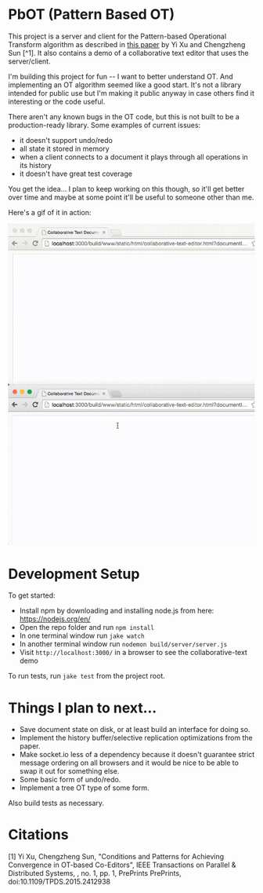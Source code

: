 # PbOT (Pattern Based OT)

This project is a server and client for the Pattern-based Operational Transform
algorithm as described in [this paper](http://www.computer.org/csdl/trans/td/preprint/07060680-abs.html)
by Yi Xu and Chengzheng Sun [^1]. It also contains a demo of a collaborative
text editor that uses the server/client.

I'm building this project for fun -- I want to better understand OT. And
implementing an OT algorithm seemed like a good start. It's not a library
intended for public use but I'm making it public anyway in case others find
it interesting or the code useful.

There aren't any known bugs in the OT code, but this is not built to be a
production-ready library. Some examples of current issues:

- it doesn't support undo/redo
- all state it stored in memory
- when a client connects to a document it plays through all operations in its history
- it doesn't have great test coverage

You get the idea... I plan to keep working on this though, so it'll get better
over time and maybe at some point it'll be useful to someone other than me.

Here's a gif of it in action:

![Gif of two documents](https://github.com/ryankaplan/pattern-based-ot/blob/master/src/static/images/demo.gif?raw=true)

# Development Setup

To get started:

- Install npm by downloading and installing node.js from here: https://nodejs.org/en/
- Open the repo folder and run `npm install`
- In one terminal window run `jake watch`
- In another terminal window run `nodemon build/server/server.js`
- Visit `http://localhost:3000/` in a browser to see the collaborative-text demo

To run tests, run `jake test` from the project root.

# Things I plan to next...

- Save document state on disk, or at least build an interface for doing so.
- Implement the history buffer/selective replication optimizations from the paper.
- Make socket.io less of a dependency because it doesn't guarantee strict message
  ordering on all browsers and it would be nice to be able to swap it out for
  something else.
- Some basic form of undo/redo.
- Implement a tree OT type of some form.

Also build tests as necessary.

# Citations

[1] Yi Xu, Chengzheng Sun, "Conditions and Patterns for Achieving Convergence in OT-based Co-Editors", IEEE
Transactions on Parallel & Distributed Systems, , no. 1, pp. 1, PrePrints PrePrints, doi:10.1109/TPDS.2015.2412938
